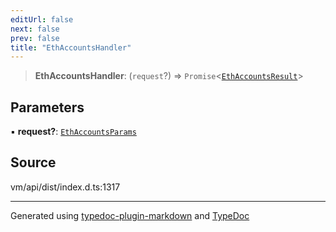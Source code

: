 ```yaml
---
editUrl: false
next: false
prev: false
title: "EthAccountsHandler"
---
```


> **EthAccountsHandler**: (`request`?) => `Promise`\<[`EthAccountsResult`](/generated/type-aliases/ethaccountsresult/)\>

## Parameters

▪ **request?**: [`EthAccountsParams`](/generated/type-aliases/ethaccountsparams/)

## Source

vm/api/dist/index.d.ts:1317

***
Generated using [typedoc-plugin-markdown](https://www.npmjs.com/package/typedoc-plugin-markdown) and [TypeDoc](https://typedoc.org/)
